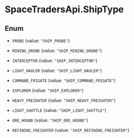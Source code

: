 # SpaceTradersApi.ShipType

## Enum


* `PROBE` (value: `"SHIP_PROBE"`)

* `MINING_DRONE` (value: `"SHIP_MINING_DRONE"`)

* `INTERCEPTOR` (value: `"SHIP_INTERCEPTOR"`)

* `LIGHT_HAULER` (value: `"SHIP_LIGHT_HAULER"`)

* `COMMAND_FRIGATE` (value: `"SHIP_COMMAND_FRIGATE"`)

* `EXPLORER` (value: `"SHIP_EXPLORER"`)

* `HEAVY_FREIGHTER` (value: `"SHIP_HEAVY_FREIGHTER"`)

* `LIGHT_SHUTTLE` (value: `"SHIP_LIGHT_SHUTTLE"`)

* `ORE_HOUND` (value: `"SHIP_ORE_HOUND"`)

* `REFINING_FREIGHTER` (value: `"SHIP_REFINING_FREIGHTER"`)


